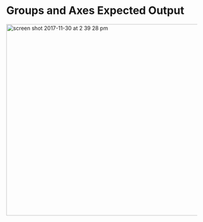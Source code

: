# Groups and Axes Expected Output
<img width="505" alt="screen shot 2017-11-30 at 2 39 28 pm" src="https://user-images.githubusercontent.com/13631369/33458796-741c5a56-d5dc-11e7-9841-433ec3525b88.png">
